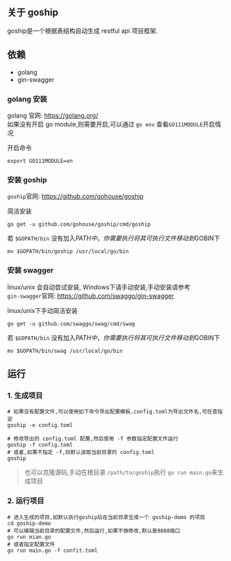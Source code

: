 ## 关于 goship
goship是一个根据表结构自动生成 restful api 项目框架.  


## 依赖
- golang   
- gin-swagger  

### golang 安装
golang 官网: https://golang.org/  
如果没有开启 go module,则需要开启,可以通过 `go env` 查看`GO111MODULE`开启情况  

开启命令
```shell script
export GO111MODULE=on
```

### 安装 goship
`goship`官网: https://github.com/gohouse/goship    

简洁安装
```shell script
go get -u github.com/gohouse/goship/cmd/goship
```
若 `$GOPATH/bin` 没有加入$PATH中，你需要执行将其可执行文件移动到$GOBIN下
```shell script
mv $GOPATH/bin/goship /usr/local/go/bin
```

### 安装 swagger
linux/unix 会自动尝试安装, Windows下请手动安装,手动安装请参考  
`gin-swagger`官网: https://github.com/swaggo/gin-swagger  

linux/unix下手动简洁安装
```shell script
go get -u github.com/swaggo/swag/cmd/swag
```
若 `$GOPATH/bin` 没有加入$PATH中，你需要执行将其可执行文件移动到$GOBIN下
```shell script
mv $GOPATH/bin/swag /usr/local/go/bin
```

## 运行
### 1. 生成项目
```shell script
# 如果没有配置文件,可以使用如下命令导出配置模板,config.toml为导出文件名,可任意指定
goship -e config.toml

# 修改导出的 config.toml 配置,然后使用 -f 参数指定配置文件运行  
goship -f config.toml
# 或者,如果不指定 -f,则默认读取当前目录的 config.toml
goship
```
> 也可以克隆源码,手动在根目录 `/path/to/goship`执行 `go run main.go`来生成项目

### 2. 运行项目
```shell script
# 进入生成的项目,如默认执行goship后在当前目录生成一个 goship-demo 的项目
cd goship-demo
# 可以编辑当前目录的配置文件,然后运行,如果不做修改,默认是8088端口
go run mian.go
# 或者指定配置文件
go run main.go -f confit.toml
```

